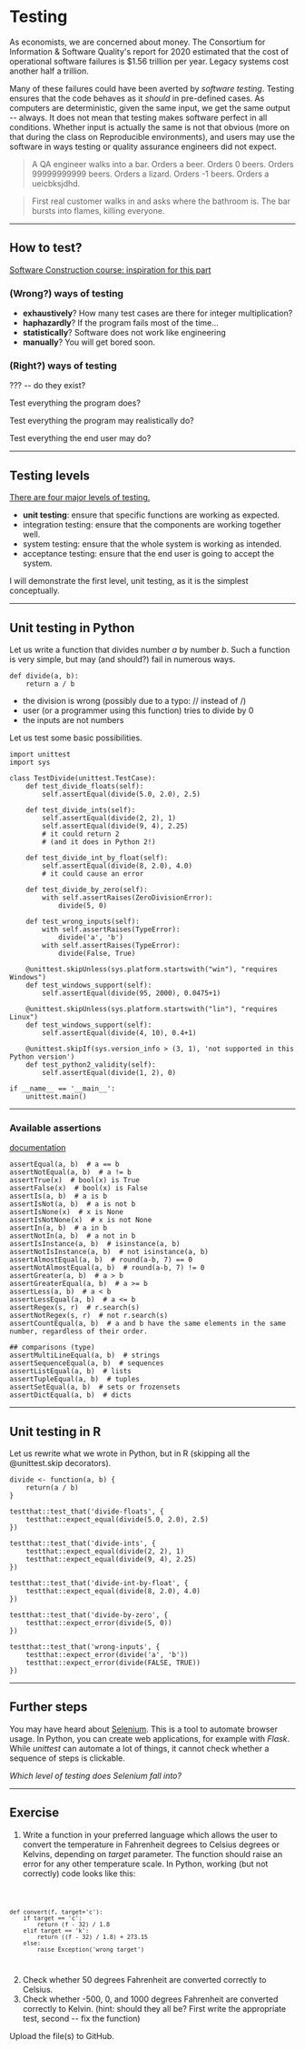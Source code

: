 # Testing

As economists, we are concerned about money. The Consortium for Information & Software Quality's report for 2020 estimated that the cost of operational software failures is $1.56 trillion per year. Legacy systems cost another half a trillion.

Many of these failures could have been averted by *software testing*. Testing ensures that the code behaves as it *should* in pre-defined cases. As computers are deterministic, given the same input, we get the same output -- always. It does not mean that testing makes software perfect in all conditions. Whether input is actually the same is not that obvious (more on that during the class on Reproducible environments), and users may use the software in ways testing or quality assurance engineers did not expect.

> A QA engineer walks into a bar. Orders a beer. Orders 0 beers. Orders 99999999999 beers. Orders a lizard. Orders -1 beers. Orders a ueicbksjdhd. 

> First real customer walks in and asks where the bathroom is. The bar bursts into flames, killing everyone.

---

## How to test?

[Software Construction course: inspiration for this part](https://ocw.mit.edu/ans7870/6/6.005/s16/classes/03-testing/index.html)

### (Wrong?) ways of testing

* **exhaustively**? How many test cases are there for integer multiplication?
* **haphazardly**? If the program fails most of the time...
* **statistically**? Software does not work like engineering
* **manually**? You will get bored soon.

### (Right?) ways of testing

??? -- do they exist?

Test everything the program does?

Test everything the program may realistically do?

Test everything the end user may do?

---

## Testing levels

[There are four major levels of testing.](https://en.wikipedia.org/wiki/Software_testing#Testing_levels)

* **unit testing**: ensure that specific functions are working as expected.
* integration testing: ensure that the components are working together well.
* system testing: ensure that the whole system is working as intended.
* acceptance testing: ensure that the end user is going to accept the system.

I will demonstrate the first level, unit testing, as it is the simplest conceptually.

---

## Unit testing in Python

Let us write a function that divides number *a* by number *b*. Such a function is very simple, but may (and should?) fail in numerous ways.

    def divide(a, b):
        return a / b

* the division is wrong (possibly due to a typo: // instead of /)
* user (or a programmer using this function) tries to divide by 0
* the inputs are not numbers

Let us test some basic possibilities.

    import unittest
    import sys

    class TestDivide(unittest.TestCase):
        def test_divide_floats(self):
            self.assertEqual(divide(5.0, 2.0), 2.5)

        def test_divide_ints(self):
            self.assertEqual(divide(2, 2), 1)
            self.assertEqual(divide(9, 4), 2.25)
            # it could return 2
            # (and it does in Python 2!)

        def test_divide_int_by_float(self):
            self.assertEqual(divide(8, 2.0), 4.0)
            # it could cause an error

        def test_divide_by_zero(self):
            with self.assertRaises(ZeroDivisionError):
                divide(5, 0)

        def test_wrong_inputs(self):
            with self.assertRaises(TypeError):
                divide('a', 'b')
            with self.assertRaises(TypeError):
                divide(False, True)

        @unittest.skipUnless(sys.platform.startswith("win"), "requires Windows")
        def test_windows_support(self):
            self.assertEqual(divide(95, 2000), 0.0475+1)

        @unittest.skipUnless(sys.platform.startswith("lin"), "requires Linux")
        def test_windows_support(self):
            self.assertEqual(divide(4, 10), 0.4+1)

        @unittest.skipIf(sys.version_info > (3, 1), 'not supported in this Python version')
        def test_python2_validity(self):
            self.assertEqual(divide(1, 2), 0)

    if __name__ == '__main__':
        unittest.main()
        
---

### Available assertions

[documentation](https://docs.python.org/3/library/unittest.html)

    assertEqual(a, b)  # a == b
    assertNotEqual(a, b)  # a != b
    assertTrue(x)  # bool(x) is True
    assertFalse(x)  # bool(x) is False
    assertIs(a, b)  # a is b
	assertIsNot(a, b)  # a is not b
	assertIsNone(x)  # x is None
	assertIsNotNone(x)  # x is not None
	assertIn(a, b)  # a in b
	assertNotIn(a, b)  # a not in b
	assertIsInstance(a, b)  # isinstance(a, b)
	assertNotIsInstance(a, b)  # not isinstance(a, b)
	assertAlmostEqual(a, b)  # round(a-b, 7) == 0
	assertNotAlmostEqual(a, b)  # round(a-b, 7) != 0
	assertGreater(a, b)  # a > b
	assertGreaterEqual(a, b)  # a >= b
	assertLess(a, b)  # a < b
	assertLessEqual(a, b)  # a <= b
	assertRegex(s, r)  # r.search(s)
	assertNotRegex(s, r)  # not r.search(s)
	assertCountEqual(a, b)  # a and b have the same elements in the same number, regardless of their order.
    
    ## comparisons (type)
    assertMultiLineEqual(a, b)  # strings
	assertSequenceEqual(a, b)  # sequences
	assertListEqual(a, b)  # lists
	assertTupleEqual(a, b)  # tuples
	assertSetEqual(a, b)  # sets or frozensets
	assertDictEqual(a, b)  # dicts

---

## Unit testing in R

Let us rewrite what we wrote in Python, but in R (skipping all the @unittest.skip decorators).

    divide <- function(a, b) {
        return(a / b)
    }

    testthat::test_that('divide-floats', {
        testthat::expect_equal(divide(5.0, 2.0), 2.5)
    })

    testthat::test_that('divide-ints', {
        testthat::expect_equal(divide(2, 2), 1)
        testthat::expect_equal(divide(9, 4), 2.25)
    })

    testthat::test_that('divide-int-by-float', {
        testthat::expect_equal(divide(8, 2.0), 4.0)
    })

    testthat::test_that('divide-by-zero', {
        testthat::expect_error(divide(5, 0))
    })

    testthat::test_that('wrong-inputs', {
        testthat::expect_error(divide('a', 'b'))
        testthat::expect_error(divide(FALSE, TRUE))
    })

---

## Further steps

You may have heard about [Selenium](https://www.selenium.dev/). This is a tool to automate browser usage. In Python, you can create web applications, for example with *Flask*. While *unittest* can automate a lot of things, it cannot check whether a sequence of steps is clickable.

*Which level of testing does Selenium fall into?*

---

## Exercise

1. Write a function in your preferred language which allows the user to convert the temperature in Fahrenheit degrees to Celsius degrees or Kelvins, depending on *target* parameter. The function should raise an error for any other temperature scale. In Python, working (but not correctly) code looks like this:

<code>

    def convert(f, target='c'):
        if target == 'c':
            return (f - 32) / 1.8
        elif target == 'k':
            return ((f - 32) / 1.8) + 273.15
        else:
            raise Exception('wrong target')

</code>

2. Check whether 50 degrees Fahrenheit are converted correctly to Celsius.
3. Check whether -500, 0, and 1000 degrees Fahrenheit are converted correctly to Kelvin. (hint: should they all be? First write the appropriate test, second -- fix the function)

Upload the file(s) to GitHub.